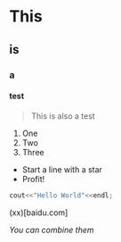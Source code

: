 # This
## is
### a
#### test

> This is also a test

1. One
2. Two
3. Three

* Start a line with a star
* Profit!

``` C++
cout<<"Hello World"<<endl;

```
(xx)[baidu.com]

_You can combine them_
